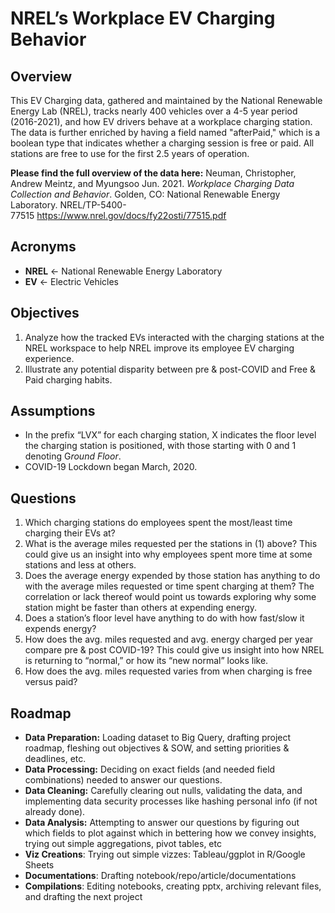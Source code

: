 # NREL’s Workplace EV Charging Behavior  

## Overview

This EV Charging data, gathered and maintained by the National Renewable Energy Lab (NREL), tracks nearly 400 vehicles over a 4-5 year period (2016-2021), and how EV drivers behave at a workplace charging station. The data is further enriched by having a field named "afterPaid," which is a boolean type that indicates whether a charging session is free or paid. All stations are free to use for the first 2.5 years of operation.

**Please find the full overview of the data here:** 
Neuman, Christopher, Andrew Meintz, and Myungsoo Jun. 2021. *Workplace Charging Data Collection and Behavior*. Golden, CO: National Renewable Energy Laboratory. NREL/TP-5400-77515 https://www.nrel.gov/docs/fy22osti/77515.pdf 

## Acronyms

- **NREL** ← National Renewable Energy Laboratory
- **EV** ← Electric Vehicles

## Objectives
1. Analyze how the tracked EVs interacted with the charging stations at the NREL workspace to help NREL improve its employee EV charging experience.
2. Illustrate any potential disparity between pre & post-COVID and Free & Paid charging habits.

## Assumptions
- In the prefix “LVX” for each charging station, X indicates the floor level the charging station is positioned, with those starting with 0 and 1 denoting G*round Floor*.
- COVID-19 Lockdown began March, 2020.

## Questions
1. Which charging stations do employees spent the most/least time charging their EVs at?
2. What is the average miles requested per the stations in (1) above? This could give us an insight into why employees spent more time at some stations and less at others.
3. Does the average energy expended by those station has anything to do with the average miles requested or time spent charging at them? The correlation or lack thereof would point us towards exploring why some station might be faster than others at expending energy.
4. Does a station’s floor level have anything to do with how fast/slow it expends energy? 
5. How does the avg. miles requested and avg. energy charged per year compare pre & post COVID-19? This could give us insight into how NREL is returning to “normal,” or how its “new normal” looks like. 
6. How does the avg. miles requested varies from when charging is free versus paid?

## Roadmap
- **Data Preparation:** Loading dataset to Big Query, drafting project roadmap, fleshing out objectives & SOW, and setting priorities & deadlines, etc.
- **Data Processing:** Deciding on exact fields (and needed field combinations) needed to answer our questions.
- **Data Cleaning:** Carefully clearing out nulls, validating the data, and implementing data security processes like hashing personal info (if not already done).
- **Data Analysis:** Attempting to answer our questions by figuring out which fields to plot against which in bettering how we convey insights, trying out simple aggregations, pivot tables, etc
- **Viz Creations**: Trying out simple vizzes: Tableau/ggplot in R/Google Sheets
- **Documentations**: Drafting notebook/repo/article/documentations
- **Compilations**: Editing notebooks, creating pptx, archiving relevant files, and drafting the next project

